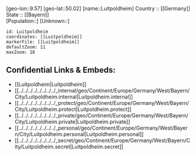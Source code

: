 ﻿---
location: [50.02,9.57] 
mapzoom: [7,12] 
mapmarker: city 
type: City
tags:
- geo/City


SpocWebEntityId: 32141
isDeleted: false
confidential: public

---
[geo-lon::9.57] 
[geo-lat::50.02] 
[name::Luitpoldheim] 
Country :: [[Germany]]  
State :: [[Bayern]]  
[Population::] 
[Unknown::] 


```leaflet
id: Luitpoldheim
coordinates: [[Luitpoldheim]] 
markerFile: [[Luitpoldheim]] 
defaultZoom: 11 
maxZoom: 18
```


## Confidential Links & Embeds: 
- [[Luitpoldheim|Luitpoldheim]]  
- [[../../../../../../../../_internal/geo/Continent/Europe/Germany/West/Bayern/City/Luitpoldheim.internal|Luitpoldheim.internal]] 
- [[../../../../../../../../_protect/geo/Continent/Europe/Germany/West/Bayern/City/Luitpoldheim.protect|Luitpoldheim.protect]] 
- [[../../../../../../../../_private/geo/Continent/Europe/Germany/West/Bayern/City/Luitpoldheim.private|Luitpoldheim.private]] 
- [[../../../../../../../../_personal/geo/Continent/Europe/Germany/West/Bayern/City/Luitpoldheim.personal|Luitpoldheim.personal]] 
- [[../../../../../../../../_secret/geo/Continent/Europe/Germany/West/Bayern/City/Luitpoldheim.secret|Luitpoldheim.secret]] 
